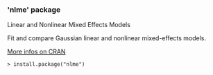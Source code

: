 ### 'nlme' package

Linear and Nonlinear Mixed Effects Models

Fit and compare Gaussian linear and nonlinear mixed-effects models.

[More infos on CRAN](https://cran.r-project.org/web/packages/nlme/)
```
> install.package("nlme")
```
